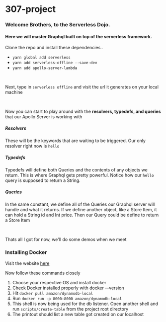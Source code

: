# 307-project

<h3>Welcome Brothers, to the Serverless Dojo.</h3> 
<h4>Here we will master Graphql built on top of the serverless framework.</h4>

<p>Clone the repo and install these dependencies..</p>
<ul>
 
<li><code>yarn global add serverless</code></li>
<li><code>yarn add serverless-offline --save-dev</code></li>
<li><code>yarn add apollo-server-lambda</code></li>
</ul>
<br>
<p>Next, type in <code>serverless offline</code> and visit the url it generates on your local machine</p>
<br>
<p>Now you can start to play around with the <strong>resolvers, typedefs, and queries</strong> that our Apollo Server is working with</p>

<h5>Resolvers</h5>
<p>These will be the keywords that are waiting to be triggered. Our only resolver right now is <code>hello</code>
 
 
<h5>Typedefs</h5>
<p>Typedefs will define both Queries and the contents of any objects we return. This is where Graphql gets pretty powerful. Notice how our <code>hello</code> query is supposed to return a String.</p>

<h5>Queries</h5>
<p>In the same constant, we define all of the Queries our Graphql server will handle and what it returns. If we define another object, like a Store Item, it can hold a String id and Int price. Then our Query could be define to return a Store Item</p>
<br>
<p> Thats all I got for now, we'll do some demos when we meet</p>

<h3>Installing Docker</h3>
<p>Visit the website <a href=https://docs.docker.com/get-docker/> here </a></p>
<p>Now follow these commands closely</p>
<ol>
 <li>Choose your respective OS and install docker</li>
 <li>Check Docker installed properly with docker --version</li>
 <li>Hit <code>docker pull amazon/dynamodb-local</code></li>
 <li>Run <code>docker run -p 8000:8000 amazon/dynamodb-local</code></li>
 <li>This shell is now being used for the db listener. Open another shell and run <code>scripts/create-table</code> from the project root directory</li>
 <li>The printout should list a new table got created on our localhost</li>
</ol>
